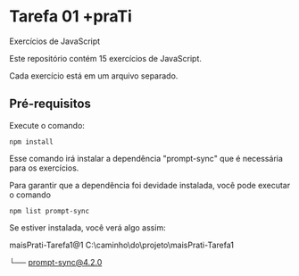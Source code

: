 # Tarefa 01 +praTi
Exercícios de JavaScript

Este repositório contém 15 exercícios de JavaScript.

Cada exercício está em um arquivo separado.

## Pré-requisitos

Execute o comando:
   
```npm install```

Esse comando irá instalar a dependência "prompt-sync" que é necessária para os exercícios.

Para garantir que a dependência foi devidade instalada, você pode executar o comando

```npm list prompt-sync```

Se estiver instalada, você verá algo assim:

maisPrati-Tarefa1@1 C:\caminho\do\projeto\maisPrati-Tarefa1

└── prompt-sync@4.2.0
